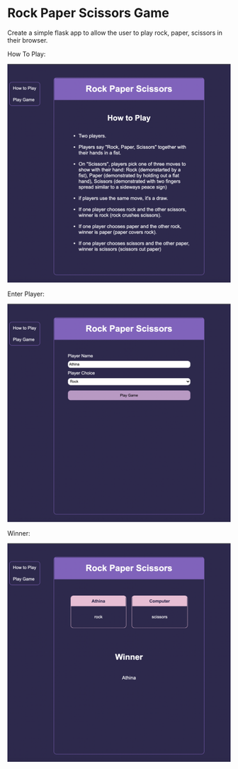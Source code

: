 # Rock Paper Scissors Game

Create a simple flask app to allow the user to play rock, paper, scissors in their browser.

How To Play: 

![](rps_screenshots/how_to_play.png)

Enter Player:

![](rps_screenshots/enter_player_and_choice.png)

Winner:

![](rps_screenshots/winner.png)